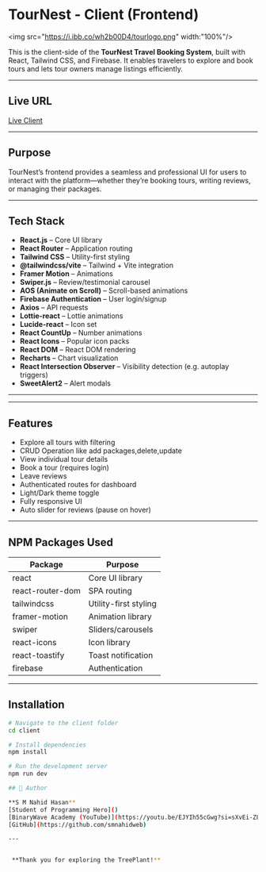 #  TourNest - Client (Frontend)
<img src="https://i.ibb.co/wh2b00D4/tourlogo.png" width:"100%"/>

This is the client-side of the **TourNest Travel Booking System**, built with React, Tailwind CSS, and Firebase. It enables travelers to explore and book tours and lets tour owners manage listings efficiently.

---

##  Live URL

 [Live Client](https://tour-booking-system-fa219.web.app/)

---

##  Purpose

TourNest’s frontend provides a seamless and professional UI for users to interact with the platform—whether they’re booking tours, writing reviews, or managing their packages.

---

##  Tech Stack
- **React.js** – Core UI library
- **React Router** – Application routing
- **Tailwind CSS** – Utility-first styling
- **@tailwindcss/vite** – Tailwind + Vite integration
- **Framer Motion** – Animations
- **Swiper.js** – Review/testimonial carousel
- **AOS (Animate on Scroll)** – Scroll-based animations
- **Firebase Authentication** – User login/signup
- **Axios** – API requests
- **Lottie-react** – Lottie animations
- **Lucide-react** – Icon set
- **React CountUp** – Number animations
- **React Icons** – Popular icon packs
- **React DOM** – React DOM rendering
- **Recharts** – Chart visualization
- **React Intersection Observer** – Visibility detection (e.g. autoplay triggers)
- **SweetAlert2** – Alert modals

---

---

##  Features

-  Explore all tours with filtering
- CRUD Operation like add packages,delete,update
-  View individual tour details
-  Book a tour (requires login)
-  Leave reviews
-  Authenticated routes for dashboard
-  Light/Dark theme toggle
- Fully responsive UI
- Auto slider for reviews (pause on hover)

---

## NPM Packages Used

| Package           | Purpose                        |
|------------------|--------------------------------|
| react            | Core UI library                |
| react-router-dom | SPA routing                    |
| tailwindcss      | Utility-first styling          |
| framer-motion    | Animation library              |
| swiper           | Sliders/carousels              |
| react-icons      | Icon library                   |
| react-toastify   | Toast notification             |
| firebase         | Authentication                 |

---

##  Installation

```bash
# Navigate to the client folder
cd client

# Install dependencies
npm install

# Run the development server
npm run dev

## 👤 Author

**S M Nahid Hasan**  
[Student of Programming Hero]()
[BinaryWave Academy (YouTube)](https://youtu.be/EJYIh55cGwg?si=sXvEi-ZLNzR0neZ-)  
[GitHub](https://github.com/smnahidweb)

---


 **Thank you for exploring the TreePlant!**
